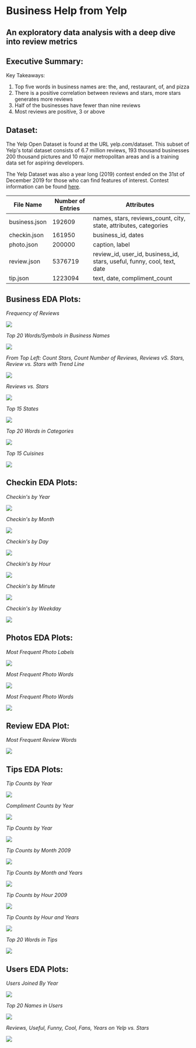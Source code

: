 Business Help from Yelp
===
An exploratory data analysis with a deep dive into review metrics
---
**Executive Summary:**
---
Key Takeaways:
1. Top five words in business names are: the, and, restaurant, of, and pizza
2. There is a positive correlation between reviews and stars, more stars generates more reviews
3. Half of the businesses have fewer than nine reviews
4. Most reviews are positive, 3 or above


**Dataset:**
---
The Yelp Open Dataset is found at the URL yelp.com/dataset. This subset of Yelp's total dataset consists of 6.7 million reviews, 193 thousand businesses 200 thousand pictures and 10 major metropolitan areas and is a training data set for aspiring developers.

The Yelp Dataset was also a year long (2019) contest ended on the 31st of December 2019 for those who can find features of interest. Contest information can be found [here](https://www.yelp.com/dataset/challenge).  

| File Name | Number of Entries | Attributes |
| --------------- | ---------------| ------------------------------------------------------------|
| business.json | 192609 | names, stars, reviews_count, city, state, attributes, categories |
| checkin.json | 161950 | business_id, dates |
| photo.json | 200000 | caption, label |
| review.json | 5376719 | review_id, user_id, business_id, stars, useful, funny, cool, text, date |
| tip.json | 1223094 | text, date, compliment_count |


**Business EDA Plots:**
---
*Frequency of Reviews*

![](pics/biz_pic1.png)

*Top 20 Words/Symbols in Business Names*

![](pics/biz_pic2.png)

*From Top Left: Count Stars, Count Number of Reviews, Reviews vS. Stars, Review vs. Stars with Trend Line*

![](pics/biz_pic3.png)

*Reviews vs. Stars*

![](pics/biz_pic4.png)

*Top 15 States*

![](pics/biz_pi5.png)

*Top 20 Words in Categories*

![](pics/biz_pic6.png)

*Top 15 Cuisines*

![](pics/biz_pic7.png)


**Checkin EDA Plots:**
---
*Checkin's by Year*

![](pics/checkin_pic1.png)

*Checkin's by Month*

![](pics/checkin_pic2.png)

*Checkin's by Day*

![](pics/checkin_pic3.png)

*Checkin's by Hour*

![](pics/checkin_pic4.png)

*Checkin's by Minute*

![](pics/checkin_pic5.png)

*Checkin's by Weekday*

![](pics/checkin_pic6.png)


**Photos EDA Plots:**
---
*Most Frequent Photo Labels*

![](pics/pic_pic1.png)

*Most Frequent Photo Words*

![](pics/pic_pic2.png)

*Most Frequent Photo Words*

![](pics/pic_pic2.png)


**Review EDA Plot:**
---
*Most Frequent Review Words*

![](pics/reviews_pic1.png)


**Tips EDA Plots:**
---
*Tip Counts by Year*

![](pics/tips_pic1.png)

*Compliment Counts by Year*

![](pics/tips_pic2.png)

*Tip Counts by Year*

![](pics/tips_pic3.png)

*Tip Counts by Month 2009*

![](pics/tips_pic4.png)

*Tip Counts by Month and Years*

![](pics/tips_pic5.png)

*Tip Counts by Hour 2009*

![](pics/tips_pic6.png)

*Tip Counts by Hour and Years*

![](pics/tips_pic7.png)

*Top 20 Words in Tips*

![](pics/tips_pic8.png)


**Users EDA Plots:**
---
*Users Joined By Year*

![](pics/users_pic1.png)

*Top 20 Names in Users*

![](pics/users_pic2.png)

*Reviews, Useful, Funny, Cool, Fans, Years on Yelp vs. Stars*

![](pics/users_pic3.png)
